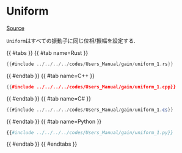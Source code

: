 # Uniform
[Source](https://github.com/shinolab/autd3-rs/blob/v35.0.1/autd3/src/datagram/gain/uniform.rs)

`Uniform`はすべての振動子に同じ位相/振幅を設定する.

{{ #tabs }}
{{ #tab name=Rust }}
```rust
{{#include ../../../../codes/Users_Manual/gain/uniform_1.rs}}
```
{{ #endtab }}
{{ #tab name=C++ }}
```cpp
{{#include ../../../../codes/Users_Manual/gain/uniform_1.cpp}}
```
{{ #endtab }}
{{ #tab name=C# }}
```cs
{{#include ../../../../codes/Users_Manual/gain/uniform_1.cs}}
```
{{ #endtab }}
{{ #tab name=Python }}
```python
{{#include ../../../../codes/Users_Manual/gain/uniform_1.py}}
```
{{ #endtab }}
{{ #endtabs }}
